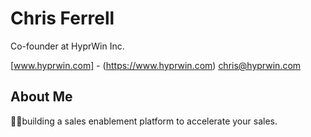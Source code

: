 # Chris Ferrell
Co-founder at HyprWin Inc.

[www.hyprwin.com] - (https://www.hyprwin.com) [chris@hyprwin.com](mailto:chris@hyprwin.com)

## About Me
👨‍💻building a sales enablement platform to accelerate your sales. 

